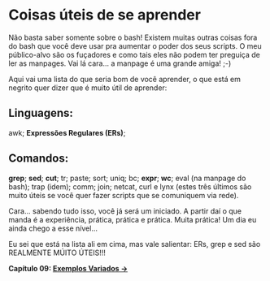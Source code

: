 # Coisas úteis de se aprender

Não basta saber somente sobre o bash! Existem muitas outras coisas
fora do bash que você deve usar pra aumentar o poder dos seus scripts.
O meu público-alvo são os fuçadores e como tais eles não podem ter
preguiça de ler as manpages. Vai lá cara... a manpage é uma grande amiga!
;-)

Aqui vai uma lista do que seria bom de você aprender, o que está
em negrito quer dizer que é muito útil de aprender:

## Linguagens:

awk; **Expressões Regulares (ERs)**;

## Comandos:

**grep**; **sed**; **cut**; tr; paste; sort; uniq; bc; **expr**; **wc**; eval
(na manpage do bash); trap (idem); comm; join; netcat, curl e lynx (estes
três últimos são
muito úteis se você quer fazer scripts que se comuniquem via rede).

Cara... sabendo tudo isso, você já será um iniciado. A partir daí o
que manda é a experiência, prática, prática e prática. Muita prática! Um
dia eu ainda chego a esse nível...

Eu sei que está na lista ali em cima, mas vale salientar: ERs, grep e
sed são REALMENTE MÚITO ÚTEIS!!!

**Capítulo 09: [Exemplos Variados →](https://github.com/redmanndotsh/bashscripting/tree/master/chapter-09)**
